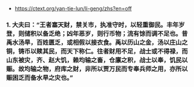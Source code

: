 * https://ctext.org/yan-tie-lun/li-geng/zhs?en=off

### 1. 大夫曰：“王者塞天财，禁关市，执准守时，以轻重御民。丰年岁登，则储积以备乏绝；凶年恶岁，则行币物；流有馀而调不足也。昔禹水汤旱，百姓匮乏，或相假以接衣食。禹以历山之金，汤以庄山之铜，铸币以赎其民，而天下称仁。往者财用不足，战士或不得禄，而山东被灾，齐、赵大饥，赖均输之畜，仓廪之积，战士以奉，饥民以赈。故均输之物，府库之财，非所以贾万民而专奉兵师之用，亦所以赈困乏而备水旱之灾也。”